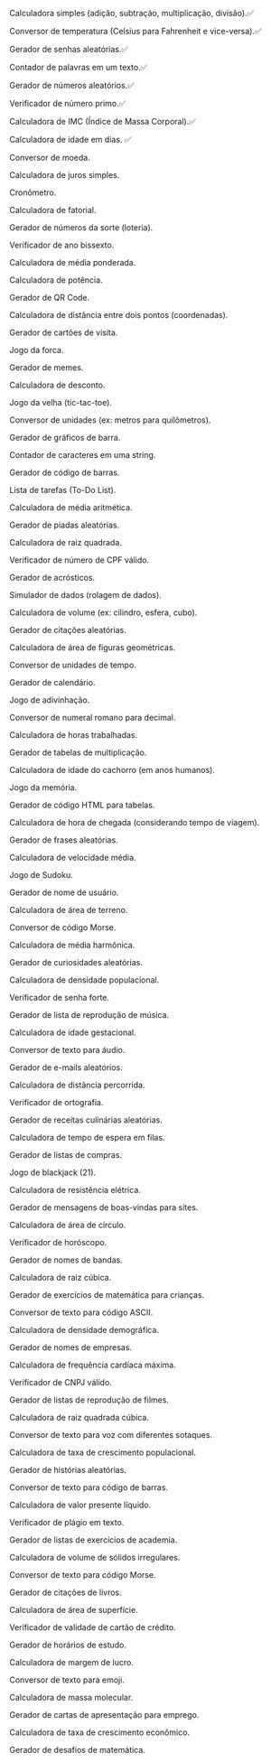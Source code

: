 Calculadora simples (adição, subtração, multiplicação, divisão).✅

Conversor de temperatura (Celsius para Fahrenheit e vice-versa).✅

Gerador de senhas aleatórias.✅

Contador de palavras em um texto.✅ 

Gerador de números aleatórios.✅

Verificador de número primo.✅

Calculadora de IMC (Índice de Massa Corporal).✅

Calculadora de idade em dias. ✅

Conversor de moeda.

Calculadora de juros simples.

Cronômetro.

Calculadora de fatorial.

Gerador de números da sorte (loteria).

Verificador de ano bissexto.

Calculadora de média ponderada.

Calculadora de potência.

Gerador de QR Code.

Calculadora de distância entre dois pontos (coordenadas).

Gerador de cartões de visita.

Jogo da forca.

Gerador de memes.

Calculadora de desconto.

Jogo da velha (tic-tac-toe).

Conversor de unidades (ex: metros para quilômetros).

Gerador de gráficos de barra.

Contador de caracteres em uma string.

Gerador de código de barras.

Lista de tarefas (To-Do List).

Calculadora de média aritmética.

Gerador de piadas aleatórias.

Calculadora de raiz quadrada.

Verificador de número de CPF válido.

Gerador de acrósticos.

Simulador de dados (rolagem de dados).

Calculadora de volume (ex: cilindro, esfera, cubo).

Gerador de citações aleatórias.

Calculadora de área de figuras geométricas.

Conversor de unidades de tempo.

Gerador de calendário.

Jogo de adivinhação.

Conversor de numeral romano para decimal.

Calculadora de horas trabalhadas.

Gerador de tabelas de multiplicação.

Calculadora de idade do cachorro (em anos humanos).

Jogo da memória.

Gerador de código HTML para tabelas.

Calculadora de hora de chegada (considerando tempo de viagem).

Gerador de frases aleatórias.

Calculadora de velocidade média.

Jogo de Sudoku.

Gerador de nome de usuário.

Calculadora de área de terreno.

Conversor de código Morse.

Calculadora de média harmônica.

Gerador de curiosidades aleatórias.

Calculadora de densidade populacional.

Verificador de senha forte.

Gerador de lista de reprodução de música.

Calculadora de idade gestacional.

Conversor de texto para áudio.

Gerador de e-mails aleatórios.

Calculadora de distância percorrida.

Verificador de ortografia.

Gerador de receitas culinárias aleatórias.

Calculadora de tempo de espera em filas.

Gerador de listas de compras.

Jogo de blackjack (21).

Calculadora de resistência elétrica.

Gerador de mensagens de boas-vindas para sites.

Calculadora de área de círculo.

Verificador de horóscopo.

Gerador de nomes de bandas.

Calculadora de raiz cúbica.

Gerador de exercícios de matemática para crianças.

Conversor de texto para código ASCII.

Calculadora de densidade demográfica.

Gerador de nomes de empresas.

Calculadora de frequência cardíaca máxima.

Verificador de CNPJ válido.

Gerador de listas de reprodução de filmes.

Calculadora de raiz quadrada cúbica.

Conversor de texto para voz com diferentes sotaques.

Calculadora de taxa de crescimento populacional.

Gerador de histórias aleatórias.

Conversor de texto para código de barras.

Calculadora de valor presente líquido.

Verificador de plágio em texto.

Gerador de listas de exercícios de academia.

Calculadora de volume de sólidos irregulares.

Conversor de texto para código Morse.

Gerador de citações de livros.

Calculadora de área de superfície.

Verificador de validade de cartão de crédito.

Gerador de horários de estudo.

Calculadora de margem de lucro.

Conversor de texto para emoji.

Calculadora de massa molecular.

Gerador de cartas de apresentação para emprego.

Calculadora de taxa de crescimento econômico.

Gerador de desafios de matemática.
